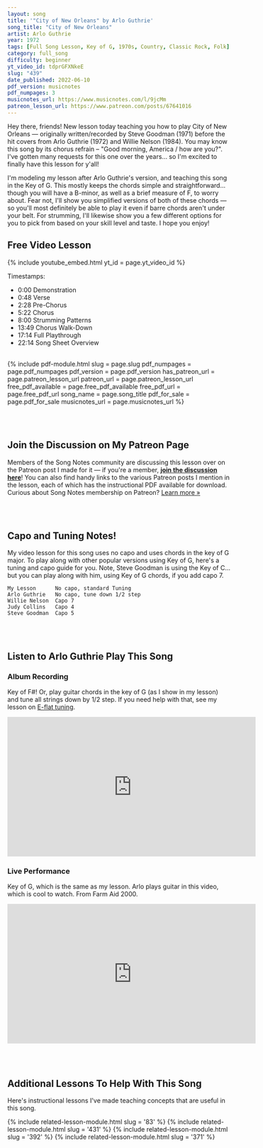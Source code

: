 ```yaml
---
layout: song
title: '"City of New Orleans" by Arlo Guthrie'
song_title: "City of New Orleans"
artist: Arlo Guthrie
year: 1972
tags: [Full Song Lesson, Key of G, 1970s, Country, Classic Rock, Folk]
category: full_song
difficulty: beginner
yt_video_id: tdprGFXNkeE
slug: "439"
date_published: 2022-06-10
pdf_version: musicnotes
pdf_numpages: 3
musicnotes_url: https://www.musicnotes.com/l/9jcMm
patreon_lesson_url: https://www.patreon.com/posts/67641016
---
```


<!-- https://youtu.be/E5PqBrjsAPM -->


Hey there, friends! New lesson today teaching you how to play City of New Orleans — originally written/recorded by Steve Goodman (1971) before the hit covers from Arlo Guthrie (1972) and Willie Nelson (1984). You may know this song by its chorus refrain – "Good morning, America / how are you?". I've gotten many requests for this one over the years... so I'm excited to finally have this lesson for y'all!

I'm modeling my lesson after Arlo Guthrie's version, and teaching this song in the Key of G. This mostly keeps the chords simple and straightforward... though you will have a B-minor, as well as a brief measure of F, to worry about. Fear not, I'll show you simplified versions of both of these chords — so you'll most definitely be able to play it even if barre chords aren't under your belt. For strumming, I'll likewise show you a few different options for you to pick from based on your skill level and taste. I hope you enjoy!

## Free Video Lesson

{% include youtube_embed.html yt_id = page.yt_video_id %}

Timestamps:

- 0:00 Demonstration
- 0:48 Verse
- 2:28 Pre-Chorus
- 5:22 Chorus
- 8:00 Strumming Patterns
- 13:49 Chorus Walk-Down
- 17:14 Full Playthrough
- 22:14 Song Sheet Overview

<!-- -->

<br />
{% include pdf-module.html slug = page.slug pdf_numpages = page.pdf_numpages pdf_version = page.pdf_version has_patreon_url = page.patreon_lesson_url patreon_url = page.patreon_lesson_url free_pdf_available = page.free_pdf_available free_pdf_url = page.free_pdf_url song_name = page.song_title pdf_for_sale = page.pdf_for_sale musicnotes_url = page.musicnotes_url %}

<br /><br />
## Join the Discussion on My Patreon Page

Members of the Song Notes community are discussing this lesson over on the Patreon post I made for it — if you're a member, **[join the discussion here]({{page.patreon_lesson_url}})**! You can also find handy links to the various Patreon posts I mention in the lesson, each of which has the instructional PDF available for download. Curious about Song Notes membership on Patreon? [Learn more »](/join)


<br /><br />
## Capo and Tuning Notes!

My video lesson for this song uses no capo and uses chords in the key of G major. To play along with other popular versions using Key of G, here's a tuning and capo guide for you. Note, Steve Goodman is using the Key of C... but you can play along with him, using Key of G chords, if you add capo 7.

    My Lesson      No capo, standard Tuning
    Arlo Guthrie   No capo, tune down 1/2 step
    Willie Nelson  Capo 7
    Judy Collins   Capo 4
    Steve Goodman  Capo 5

<br /><br />
## Listen to Arlo Guthrie Play This Song

### Album Recording

Key of F#! Or, play guitar chords in the key of G (as I show in my lesson) and tune all strings down by 1/2 step. If you need help with that, see my lesson on [E-flat tuning](/lessons/394).

<iframe width="560" height="315" src="https://www.youtube.com/embed/qSeqrkRT1t0" frameborder="0" allow="accelerometer; autoplay; encrypted-media; gyroscope; picture-in-picture" allowfullscreen></iframe>

<!-- https://youtu.be/qSeqrkRT1t0 -->

### Live Performance

Key of G, which is the same as my lesson. Arlo plays guitar in this video, which is cool to watch. From Farm Aid 2000.

<iframe width="560" height="315" src="https://www.youtube.com/embed/YmnirrPdCrE" frameborder="0" allow="accelerometer; autoplay; encrypted-media; gyroscope; picture-in-picture" allowfullscreen></iframe>

<!-- https://www.youtube.com/watch?v=YmnirrPdCrE -->

<br /><br />
## Additional Lessons To Help With This Song

Here's instructional lessons I've made teaching concepts that are useful in this song.

{% include related-lesson-module.html slug = '83' %} <!-- G with 2 Fingers -->
{% include related-lesson-module.html slug = '431' %} <!-- B-minor -->
{% include related-lesson-module.html slug = '392' %} <!-- F-major -->
{% include related-lesson-module.html slug = '371' %} <!-- F-major -->
